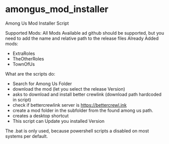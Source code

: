 # amongus_mod_installer
Among Us Mod Installer Script

Supported Mods:
All Mods Available ad github should be supported, but you need to add the name and relative path to the release files
Already Added mods:
- ExtraRoles
- TheOtherRoles
- TownOfUs


What are the scripts do:
- Search for Among Us Folder
- download the mod (let you select the release Version)
- asks to download and install better crewlink (download path hardcoded in script)
- check if bettercrewlink server is https://bettercrewl.ink
- create a mod folder in the subfolder from the found among us path.
- creates a desktop shortcut
- This script can Update you installed Version

The .bat is only used, because powershell scripts a disabled on most systems per default.
